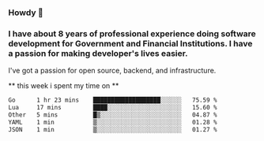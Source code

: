 ###  Howdy 🤠

### I have about 8 years of professional experience doing software development for Government and Financial Institutions. I have a passion for making developer's lives easier.

I've got a passion for open source, backend, and infrastructure.

** this week i spent my time on **
<!--START_SECTION:waka-->

```txt
Go      1 hr 23 mins    ███████████████████░░░░░░   75.59 %
Lua     17 mins         ████░░░░░░░░░░░░░░░░░░░░░   15.60 %
Other   5 mins          █▒░░░░░░░░░░░░░░░░░░░░░░░   04.87 %
YAML    1 min           ▒░░░░░░░░░░░░░░░░░░░░░░░░   01.28 %
JSON    1 min           ▒░░░░░░░░░░░░░░░░░░░░░░░░   01.27 %
```

<!--END_SECTION:waka-->
